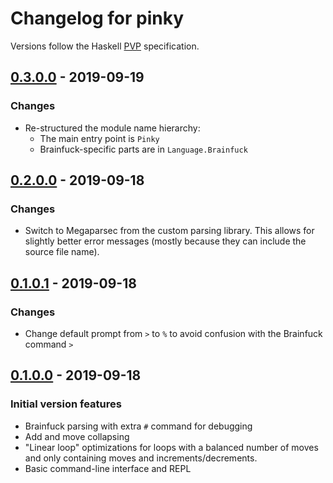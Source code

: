 # Changelog for pinky

Versions follow the Haskell [PVP](https://pvp.haskell.org) specification.

## [0.3.0.0] - 2019-09-19
### Changes
- Re-structured the module name hierarchy:
  - The main entry point is `Pinky`
  - Brainfuck-specific parts are in `Language.Brainfuck`

## [0.2.0.0] - 2019-09-18
### Changes
- Switch to Megaparsec from the custom parsing library. This allows for slightly
  better error messages (mostly because they can include the source file name).

## [0.1.0.1] - 2019-09-18
### Changes
- Change default prompt from `>` to `%` to avoid confusion with the Brainfuck
  command `>`

## [0.1.0.0] - 2019-09-18
### Initial version features
- Brainfuck parsing with extra `#` command for debugging
- Add and move collapsing
- "Linear loop" optimizations for loops with a balanced number of moves and only
  containing moves and increments/decrements.
- Basic command-line interface and REPL

[Unreleased]: https://github.com/lePerdu/pinky
[0.3.0.0]: https://github.com/lePerdu/releases/tag/0.3.0.0
[0.2.0.0]: https://github.com/lePerdu/releases/tag/0.2.0.0
[0.1.0.1]: https://github.com/lePerdu/releases/tag/0.1.0.1
[0.1.0.0]: https://github.com/lePerdu/releases/tag/0.1.0.0
